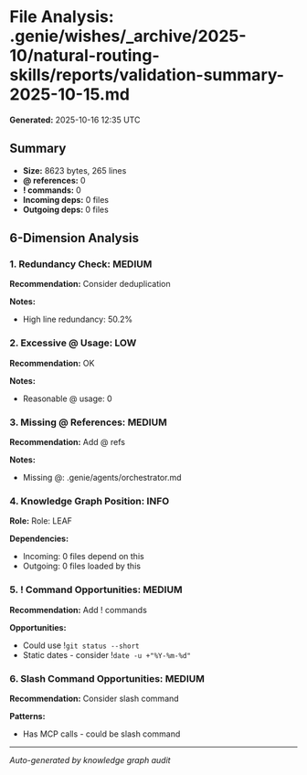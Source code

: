 # File Analysis: .genie/wishes/_archive/2025-10/natural-routing-skills/reports/validation-summary-2025-10-15.md

**Generated:** 2025-10-16 12:35 UTC

## Summary

- **Size:** 8623 bytes, 265 lines
- **@ references:** 0
- **! commands:** 0
- **Incoming deps:** 0 files
- **Outgoing deps:** 0 files

## 6-Dimension Analysis

### 1. Redundancy Check: MEDIUM

**Recommendation:** Consider deduplication

**Notes:**
- High line redundancy: 50.2%

### 2. Excessive @ Usage: LOW

**Recommendation:** OK

**Notes:**
- Reasonable @ usage: 0

### 3. Missing @ References: MEDIUM

**Recommendation:** Add @ refs

**Notes:**
- Missing @: .genie/agents/orchestrator.md

### 4. Knowledge Graph Position: INFO

**Role:** Role: LEAF

**Dependencies:**
- Incoming: 0 files depend on this
- Outgoing: 0 files loaded by this

### 5. ! Command Opportunities: MEDIUM

**Recommendation:** Add ! commands

**Opportunities:**
- Could use !`git status --short`
- Static dates - consider !`date -u +"%Y-%m-%d"`

### 6. Slash Command Opportunities: MEDIUM

**Recommendation:** Consider slash command

**Patterns:**
- Has MCP calls - could be slash command

---

*Auto-generated by knowledge graph audit*
